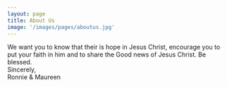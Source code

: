 ```yaml
---
layout: page
title: About Us
image: '/images/pages/aboutus.jpg'
---
```


We want you to know that their is hope in Jesus Christ, encourage you to put your faith in him and to share the Good news of Jesus Christ. Be blessed. <br>
Sincerely,<br>
Ronnie & Maureen
